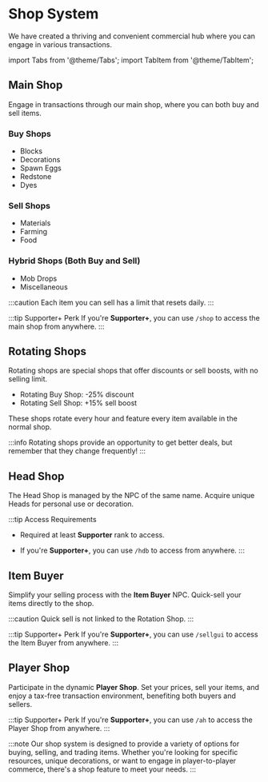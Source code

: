 ﻿# Shop System

We have created a thriving and convenient commercial hub where you can engage in various transactions.

import Tabs from '@theme/Tabs';
import TabItem from '@theme/TabItem';

<Tabs>
  <TabItem value="main-shop" label="Main Shop" default>

## Main Shop

Engage in transactions through our main shop, where you can both buy and sell items.

### Buy Shops
- Blocks
- Decorations
- Spawn Eggs
- Redstone
- Dyes

### Sell Shops
- Materials
- Farming
- Food

### Hybrid Shops (Both Buy and Sell)
- Mob Drops
- Miscellaneous

:::caution
Each item you can sell has a limit that resets daily.
:::

:::tip Supporter+ Perk
If you're **Supporter+**, you can use `/shop` to access the main shop from anywhere.
:::

  </TabItem>
  <TabItem value="rotating-shops" label="Rotating Shops">

## Rotating Shops

Rotating shops are special shops that offer discounts or sell boosts, with no selling limit.

- Rotating Buy Shop: -25% discount
- Rotating Sell Shop: +15% sell boost

These shops rotate every hour and feature every item available in the normal shop.

:::info
Rotating shops provide an opportunity to get better deals, but remember that they change frequently!
:::

  </TabItem>
  <TabItem value="head-shop" label="Head Shop">

## Head Shop

The Head Shop is managed by the NPC of the same name. Acquire unique Heads for personal use or decoration.

:::tip Access Requirements
- Required at least **Supporter** rank to access.
- If you're **Supporter+**, you can use `/hdb` to access from anywhere.
  :::

  </TabItem>
  <TabItem value="item-buyer" label="Item Buyer">

## Item Buyer

Simplify your selling process with the **Item Buyer** NPC. Quick-sell your items directly to the shop.

:::caution
Quick sell is not linked to the Rotation Shop.
:::

:::tip Supporter+ Perk
If you're **Supporter+**, you can use `/sellgui` to access the Item Buyer from anywhere.
:::

  </TabItem>
  <TabItem value="player-shop" label="Player Shop">

## Player Shop

Participate in the dynamic **Player Shop**. Set your prices, sell your items, and enjoy a tax-free transaction environment, benefiting both buyers and sellers.

:::tip Supporter+ Perk
If you're **Supporter+**, you can use `/ah` to access the Player Shop from anywhere.
:::

  </TabItem>
</Tabs>

:::note
Our shop system is designed to provide a variety of options for buying, selling, and trading items. Whether you're looking for specific resources, unique decorations, or want to engage in player-to-player commerce, there's a shop feature to meet your needs.
:::